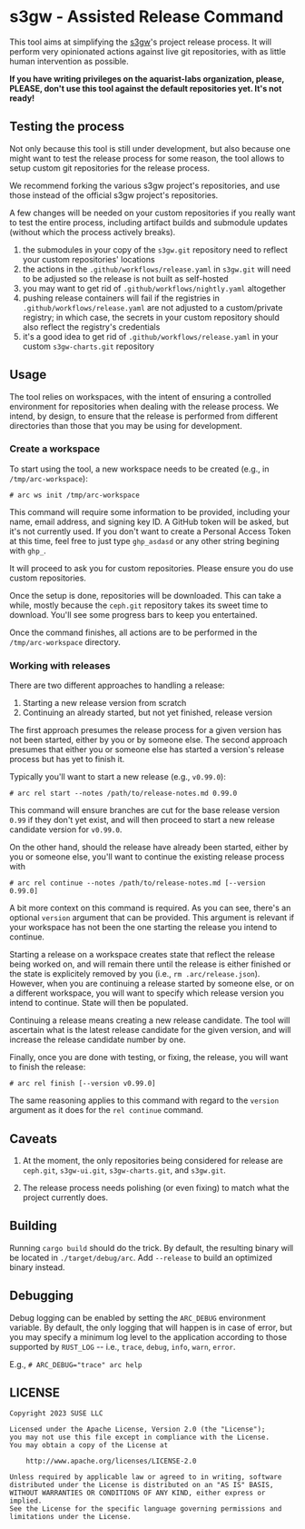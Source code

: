 # s3gw - Assisted Release Command

This tool aims at simplifying the [s3gw][1]'s project release process. It will
perform very opinionated actions against live git repositories, with as little
human intervention as possible.

**If you have writing privileges on the aquarist-labs organization, please, PLEASE, don't use this tool against the default repositories yet. It's not ready!**

## Testing the process

Not only because this tool is still under development, but also because one
might want to test the release process for some reason, the tool allows to setup
custom git repositories for the release process.

We recommend forking the various s3gw project's repositories, and use those
instead of the official s3gw project's repositories.

A few changes will be needed on your custom repositories if you really want to
test the entire process, including artifact builds and submodule updates
(without which the process actively breaks).

1. the submodules in your copy of the `s3gw.git` repository need to reflect your
   custom repositories' locations
2. the actions in the `.github/workflows/release.yaml` in `s3gw.git` will need to
   be adjusted so the release is not built as self-hosted
3. you may want to get rid of `.github/workflows/nightly.yaml` altogether
4. pushing release containers will fail if the registries in
   `.github/workflows/release.yaml` are not adjusted to a custom/private
   registry; in which case, the secrets in your custom repository should also
   reflect the registry's credentials
5. it's a good idea to get rid of `.github/workflows/release.yaml` in your
   custom `s3gw-charts.git` repository

## Usage

The tool relies on workspaces, with the intent of ensuring a controlled
environment for repositories when dealing with the release process. We intend,
by design, to ensure that the release is performed from different directories
than those that you may be using for development.

### Create a workspace

To start using the tool, a new workspace needs to be created (e.g., in
`/tmp/arc-workspace`):

`# arc ws init /tmp/arc-workspace`

This command will require some information to be provided, including your name,
email address, and signing key ID. A GitHub token will be asked, but it's not
currently used. If you don't want to create a Personal Access Token at this
time, feel free to just type `ghp_asdasd` or any other string begining with
`ghp_`.

It will proceed to ask you for custom repositories. Please ensure you do use
custom repositories.

Once the setup is done, repositories will be downloaded. This can take a while,
mostly because the `ceph.git` repository takes its sweet time to download.
You'll see some progress bars to keep you entertained.

Once the command finishes, all actions are to be performed in the
`/tmp/arc-workspace` directory.

### Working with releases

There are two different approaches to handling a release:

1. Starting a new release version from scratch
2. Continuing an already started, but not yet finished, release version

The first approach presumes the release process for a given version has not been
started, either by you or by someone else. The second approach presumes that
either you or someone else has started a version's release process but has yet
to finish it.

Typically you'll want to start a new release (e.g., `v0.99.0`):

`# arc rel start --notes /path/to/release-notes.md 0.99.0`

This command will ensure branches are cut for the base release version `0.99` if
they don't yet exist, and will then proceed to start a new release candidate
version for `v0.99.0`.

On the other hand, should the release have already been started, either by you
or someone else, you'll want to continue the existing release process with

`# arc rel continue --notes /path/to/release-notes.md [--version 0.99.0]`

A bit more context on this command is required. As you can see, there's an
optional `version` argument that can be provided. This argument is relevant if
your workspace has not been the one starting the release you intend to continue.

Starting a release on a workspace creates state that reflect the release being
worked on, and will remain there until the release is either finished or the
state is explicitely removed by you (i.e., `rm .arc/release.json`). However,
when you are continuing a release started by someone else, or on a different
workspace, you will want to specify which release version you intend to
continue. State will then be populated.

Continuing a release means creating a new release candidate. The tool will
ascertain what is the latest release candidate for the given version, and will
increase the release candidate number by one.

Finally, once you are done with testing, or fixing, the release, you will want
to finish the release:

`# arc rel finish [--version v0.99.0]`

The same reasoning applies to this command with regard to the `version` argument
as it does for the `rel continue` command.

## Caveats

1. At the moment, the only repositories being considered for release are
   `ceph.git`, `s3gw-ui.git`, `s3gw-charts.git`, and `s3gw.git`.

2. The release process needs polishing (or even fixing) to match what the
   project currently does.

## Building

Running `cargo build` should do the trick. By default, the resulting binary will
be located in `./target/debug/arc`. Add `--release` to build an optimized binary
instead.

## Debugging

Debug logging can be enabled by setting the `ARC_DEBUG` environment variable.
By default, the only logging that will happen is in case of error, but you may
specify a minimum log level to the application according to those supported by
`RUST_LOG` -- i.e., `trace`, `debug`, `info`, `warn`, `error`.

E.g., `# ARC_DEBUG="trace" arc help`

## LICENSE

    Copyright 2023 SUSE LLC

    Licensed under the Apache License, Version 2.0 (the "License");
    you may not use this file except in compliance with the License.
    You may obtain a copy of the License at

        http://www.apache.org/licenses/LICENSE-2.0

    Unless required by applicable law or agreed to in writing, software
    distributed under the License is distributed on an "AS IS" BASIS,
    WITHOUT WARRANTIES OR CONDITIONS OF ANY KIND, either express or implied.
    See the License for the specific language governing permissions and
    limitations under the License.

[1]: https://github.com/aquarist-labs/s3gw
